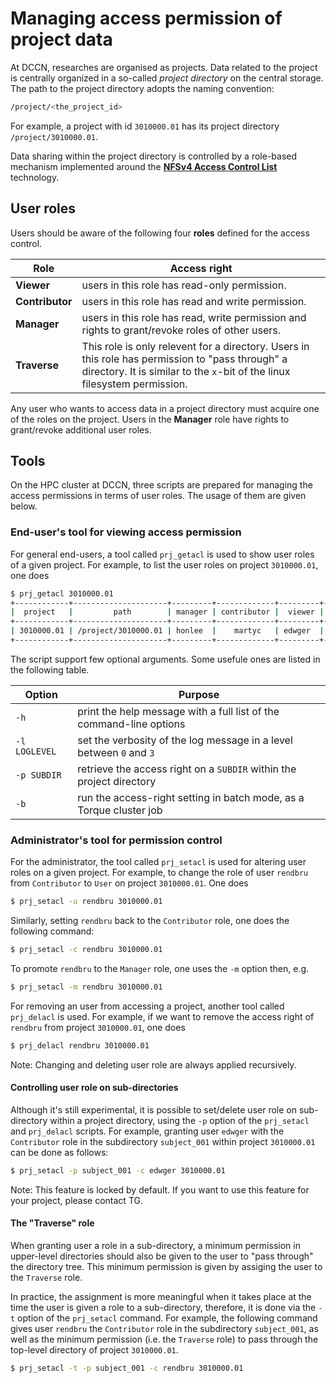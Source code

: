 # Managing access permission of project data

At DCCN, researches are organised as projects. Data related to the project is centrally organized in a so-called _project directory_ on the central storage.  The path to the project directory adopts the naming convention:

```bash
/project/<the_project_id>
```

For example, a project with id `3010000.01` has its project directory `/project/3010000.01`.

Data sharing within the project directory is controlled by a role-based mechanism implemented around the [__NFSv4 Access Control List__](http://www.citi.umich.edu/projects/nfsv4/linux/using-acls.html) technology.

## User roles

Users should be aware of the following four __roles__ defined for the access control.

| Role              | Access right                                      |
| ------------------|---------------------------------------------------|
| __Viewer__        | users in this role has read-only permission.      |
| __Contributor__   | users in this role has read and write permission. |
| __Manager__       | users in this role has read, write permission and rights to grant/revoke roles of other users.|
| __Traverse__      | This role is only relevent for a directory. Users in this role has permission to "pass through" a directory. It is similar to the `x`-bit of the linux filesystem permission. |

Any user who wants to access data in a project directory must acquire one of the roles on the project. Users in the __Manager__ role have rights to grant/revoke additional user roles. 

## Tools

On the HPC cluster at DCCN, three scripts are prepared for managing the access permissions in terms of user roles.  The usage of them are given below.

### End-user's tool for viewing access permission

For general end-users, a tool called `prj_getacl` is used to show user roles of a given project.  For example, to list the user roles on project `3010000.01`, one does

```bash
$ prj_getacl 3010000.01
+------------+---------------------+---------+-------------+---------+----------+
|  project   |         path        | manager | contributor |  viewer | traverse |
+------------+---------------------+---------+-------------+---------+----------+
| 3010000.01 | /project/3010000.01 | honlee  |    martyc   | edwger  | rendbru  |
+------------+---------------------+---------+-------------+---------+----------+
```

The script support few optional arguments. Some usefule ones are listed in the following table. 

| Option       | Purpose                                                              |
| -------------|----------------------------------------------------------------------|
| `-h`         | print the help message with a full list of the command-line options  |
| `-l LOGLEVEL`| set the verbosity of the log message in a level between `0` and `3`  |
| `-p SUBDIR`  | retrieve the access right on a `SUBDIR` within the project directory |
| `-b`         | run the access-right setting in batch mode, as a Torque cluster job  |

### Administrator's tool for permission control

For the administrator, the tool called `prj_setacl` is used for altering user roles on a given project.  For example, to change the role of user `rendbru` from `Contributor` to `User` on project `3010000.01`.  One does

```bash
$ prj_setacl -u rendbru 3010000.01
```

Similarly, setting `rendbru` back to the `Contributor` role, one does the following command:

```bash
$ prj_setacl -c rendbru 3010000.01
``` 

To promote `rendbru` to the `Manager` role, one uses the `-m` option then, e.g.

```bash
$ prj_setacl -m rendbru 3010000.01
```

For removing an user from accessing a project, another tool called `prj_delacl` is used.  For example, if we want to remove the access right of `rendbru` from project `3010000.01`, one does

```bash
$ prj_delacl rendbru 3010000.01
```

Note: Changing and deleting user role are always applied recursively.

#### Controlling user role on sub-directories
Although it's still experimental, it is possible to set/delete user role on sub-directory within a project directory, using the `-p` option of the `prj_setacl` and `prj_delacl` scripts. For example, granting user `edwger` with the `Contributor` role in the subdirectory `subject_001` within project `3010000.01` can be done as follows:

```bash
$ prj_setacl -p subject_001 -c edwger 3010000.01
```

Note: This feature is locked by default.  If you want to use this feature for your project, please contact TG.

#### The "Traverse" role
When granting user a role in a sub-directory, a minimum permission in upper-level directories should also be given to the user to "pass through" the directory tree.  This minimum permission is given by assiging the user to the `Traverse` role.

In practice, the assignment is more meaningful when it takes place at the time the user is given a role to a sub-directory, therefore, it is done via the `-t` option of the `prj_setacl` command.  For example, the following command gives user `rendbru` the `Contributor` role in the subdirectory `subject_001`, as well as the minimum permission (i.e. the `Traverse` role) to pass through the top-level directory of project `3010000.01`.

```bash
$ prj_setacl -t -p subject_001 -c rendbru 3010000.01
```
